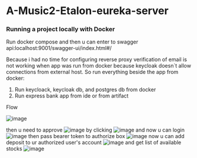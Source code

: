 # A-Music2-Etalon-eureka-server

### Running a project locally with Docker

 Run docker compose and then u can enter to swagger api:localhost:9001/swagger-ui/index.html#/


 Because i had no time for configuring reverse proxy verification of email is not working when app was run from docker because keycloak doesn`t allow connections from external host. So run everything beside the app from docker:
1. Run keycloack, keycloak db, and postgres db from docker
2. Run express bank app from ide or from artifact

Flow

![image](https://github.com/orxanmamedov/pd/assets/140556961/57a38488-b3a0-4f6a-a73d-f3e53b4c539d)

then u need to approve
![image](https://github.com/orxanmamedov/pd/assets/140556961/f877cd27-e941-49cc-aba9-ac3d1de5a229)
by clicking
![image](https://github.com/orxanmamedov/pd/assets/140556961/a6f0c06a-a780-4fc5-bef1-edce37317fc6)
and now u can login
![image](https://github.com/orxanmamedov/pd/assets/140556961/f31806b2-11e2-4566-968f-a2de946fb38e)
then pass bearer token to authorize box
![image](https://github.com/orxanmamedov/pd/assets/140556961/cb003b40-0413-4ffc-8738-2e7e7b273c13)
now u can add deposit to ur authorized user's account
![image](https://github.com/orxanmamedov/pd/assets/140556961/7671c2b4-b58a-4d5e-a6e9-f6d90af7065a)
and get list of available stocks
![image](https://github.com/orxanmamedov/pd/assets/140556961/207596b3-df11-4b62-8989-e7662a5ee710)







